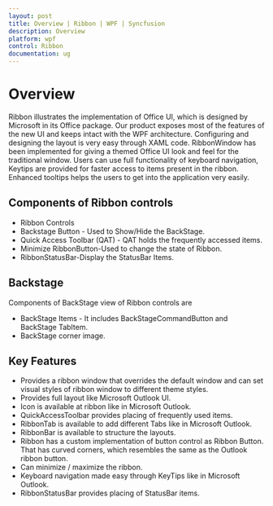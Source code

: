 ```yaml
---
layout: post
title: Overview | Ribbon | WPF | Syncfusion
description: Overview
platform: wpf
control: Ribbon
documentation: ug
---
```

# Overview

Ribbon illustrates the implementation of Office UI, which is designed by Microsoft in its Office package. Our product exposes most of the features of the new UI and keeps intact with the WPF architecture. Configuring and designing the layout is very easy through XAML code. RibbonWindow has been implemented for giving a themed Office UI look and feel for the traditional window. Users can use full functionality of keyboard navigation, Keytips are provided for faster access to items present in the ribbon. Enhanced tooltips helps the users to get into the application very easily. 



## Components of Ribbon controls

* Ribbon Controls
* Backstage Button - Used to Show/Hide the BackStage.
* Quick Access Toolbar (QAT) - QAT holds the frequently accessed items.
* Minimize RibbonButton-Used to change the state of Ribbon.
* RibbonStatusBar-Display the StatusBar Items.

## Backstage

Components of BackStage view of Ribbon controls are

* BackStage Items - It includes BackStageCommandButton and BackStage TabItem.
* BackStage corner image.


## Key Features

* Provides a ribbon window that overrides the default window and can set visual styles of ribbon window to different theme styles.
* Provides full layout like Microsoft Outlook UI.
* Icon is available at ribbon like in Microsoft Outlook.
* QuickAccessToolbar provides placing of frequently used items. 
* RibbonTab is available to add different Tabs like in Microsoft Outlook.
* RibbonBar is available to structure the layouts.
* Ribbon has a custom implementation of button control as Ribbon Button. That has curved corners, which resembles the same as the Outlook ribbon button.
* Can minimize / maximize the ribbon.
* Keyboard navigation made easy through KeyTips like in Microsoft Outlook.
* RibbonStatusBar provides placing of StatusBar items. 

